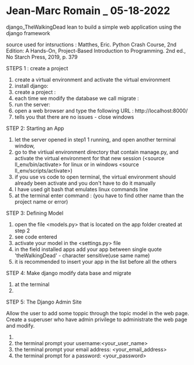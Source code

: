# Jean-Marc Romain _ 05-18-2022
django_TheWalkingDead
lean to build a simple web application using the django framework

source used for intsructions : 
Matthes, Eric. Python Crash Course, 2nd Edition: A Hands-On, Project-Based Introduction to Programming. 2nd ed., No Starch Press, 2019, p. 379

STEPS 1 : create a project

1. create a virtual environment and activate the virtual environment
2. install django: <pip install django>
3. create a project : <django-admin startproject The_Walking_dead>
4. each time we modify the database we call migrate : <python manage.py migrate>
5. run the server: <python manage.py runserver>
6. open a web browser and type the following URL : http://localhost:8000/ 
7. tells you that there are no issues - close windows

STEP 2: Starting an App

1. let the server opened in step1 1 running,  and open another terminal window,
2. go to the virtiual environment directory that contain manage.py, and activate the virtual environment for that new session (<source ll_env/bin/activate> for linux or in windows <source ll_env/scripts/activate>)
3. if you use vs code to open terminal, the virtual environment should already been activate and you don't have to do it manually
4. I have used git bash that emulates linux commands line  
5. at the terminal enter command : <python manage.py startapp theWalkingDead> (you have to find other name than the project name or error)

STEP 3: Defining Model

1. open the file <models.py> that is located on the app folder created at step 2
2. see code entered
3. activate your model in the <settings.py> file
4. in the field installed apps add your app between single quote 'theWalkingDead' - character sensitive(use same name)
5. it is recommended to insert your app in the list before all the others 

STEP 4: Make django modify data base and migrate

1. at the terminal <python manage.py makemigrations theWalkingDead>
2. <python manage.py migrate>

STEP 5: The Django Admin Site

Allow the user to add some toppic through the topic model in the web page. Create a superuser
who have admin privilege to administrate the web page and modify.
1. <python manage.py createsuperuser>
2. the terminal prompt your username:<your_user_name>
3. the terminal prompt your email address: <your_email_address>
4. the terminal prompt for a password: <your_password>






